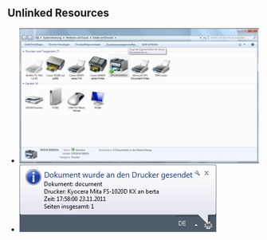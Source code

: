 

## Unlinked Resources

- ![Druckservereigenschaften.jpg](./Druckservereigenschaften.jpg)
- ![unnamed_bdd640fb06674ad19c80317fa3b1799d](./unnamed_bdd640fb06674ad19c80317fa3b1799d.jpg)